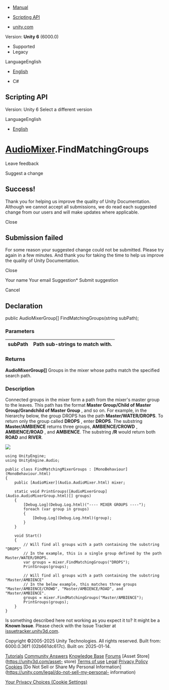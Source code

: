 [ ]()

  * [Manual](../Manual/index.html)
  * [Scripting API](../ScriptReference/index.html)

  * [unity.com](https://unity.com/)

Version: **Unity 6** (6000.0)

  * Supported
  * Legacy

LanguageEnglish

  * [English]()

  * C#

[ ](https://docs.unity3d.com)

## Scripting API

Version: Unity 6 Select a different version

LanguageEnglish

  * [English]()

#  [AudioMixer](Audio.AudioMixer.html).FindMatchingGroups

Leave feedback

Suggest a change

## Success!

Thank you for helping us improve the quality of Unity Documentation. Although
we cannot accept all submissions, we do read each suggested change from our
users and will make updates where applicable.

Close

## Submission failed

For some reason your suggested change could not be submitted. Please <a>try
again</a> in a few minutes. And thank you for taking the time to help us
improve the quality of Unity Documentation.

Close

Your name Your email Suggestion* Submit suggestion

Cancel

[ ]()

## Declaration

public AudioMixerGroup[] FindMatchingGroups(string subPath);

### Parameters

subPath | Path sub-strings to match with.  
---|---  
  
### Returns

**AudioMixerGroup[]** Groups in the mixer whose paths match the specified
search path.

### Description

Connected groups in the mixer form a path from the mixer's master group to the
leaves. This path has the format **Master Group/Child of Master
Group/Grandchild of Master Group** , and so on. For example, in the hierarchy
below, the group DROPS has the path **Master/WATER/DROPS**. To return only the
group called **DROPS** , enter **DROPS**. The substring **Master/AMBIENCE**
returns three groups, **AMBIENCE/CROWD** , **AMBIENCE/ROAD** , and
**AMBIENCE**. The substring **/R** would return both **ROAD** and **RIVER**.

![](../StaticFiles/ScriptRefImages/AudioMixerFindMatchingGroupsExampleHeirarchy.png)

    
    
    using UnityEngine;
    using UnityEngine.Audio;  
      
    public class FindMatchingMixerGroups : [MonoBehaviour](MonoBehaviour.html)
    {
        public [AudioMixer](Audio.AudioMixer.html) mixer;  
      
        static void PrintGroups([AudioMixerGroup](Audio.AudioMixerGroup.html)[] groups)
        {
            [Debug.Log](Debug.Log.html)("---- MIXER GROUPS ----");
            foreach (var group in groups)
            {
                [Debug.Log](Debug.Log.html)(group);
            }
        }  
      
        void Start()
        {
            // Will find all groups with a path containing the substring "DROPS"
            // In the example, this is a single group defined by the path Master/WATER/DROPS.
            var groups = mixer.FindMatchingGroups("DROPS");
            PrintGroups(groups);  
      
            // Will find all groups with a path containing the substring "Master/AMBIENCE"
            // In the below example, this matches three groups "Master/AMBIENCE/CROWD", "Master/AMBIENCE/ROAD", and "Master/AMBIENCE".
            groups = mixer.FindMatchingGroups("Master/AMBIENCE");
            PrintGroups(groups);
        }
    }
    

Is something described here not working as you expect it to? It might be a
**Known Issue**. Please check with the Issue Tracker at
[issuetracker.unity3d.com](https://issuetracker.unity3d.com).

Copyright ©2005-2025 Unity Technologies. All rights reserved. Built from:
6000.0.36f1 (02b661dc617c). Built on: 2025-01-14.

[Tutorials](https://unity3d.com/learn) [Community
Answers](https://answers.unity3d.com) [Knowledge
Base](https://support.unity3d.com/hc/en-us)
[Forums](https://forum.unity3d.com) [Asset Store](https://unity3d.com/asset-
store) [Terms of use](https://docs.unity3d.com/Manual/TermsOfUse.html)
[Legal](https://unity.com/legal) [Privacy
Policy](https://unity.com/legal/privacy-policy)
[Cookies](https://unity.com/legal/cookie-policy) [Do Not Sell or Share My
Personal Information](https://unity.com/legal/do-not-sell-my-personal-
information)

[Your Privacy Choices (Cookie Settings)](javascript:void\(0\);)


